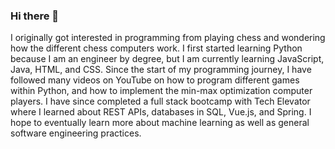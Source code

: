 ### Hi there 👋

<!--
**ChessGuy/ChessGuy** is a ✨ _special_ ✨ repository because its `README.md` (this file) appears on your GitHub profile.

Here are some ideas to get you started:

- 🔭 I’m currently working on ...
- 🌱 I’m currently learning ...
- 👯 I’m looking to collaborate on ...
- 🤔 I’m looking for help with ...
- 💬 Ask me about ...
- 📫 How to reach me: ...
- 😄 Pronouns: ...
- ⚡ Fun fact: ...
-->
I originally got interested in programming from playing chess and wondering how the different chess computers work.  I first started learning Python because I am an engineer by degree, but I am currently learning JavaScript, Java, HTML, and CSS.  Since the start of my programming journey, I have followed many videos on YouTube on how to program different games within Python, and how to implement the min-max optimization computer players.  I have since completed a full stack bootcamp with Tech Elevator where I learned about REST APIs, databases in SQL, Vue.js, and Spring.  I hope to eventually learn more about machine learning as well as general software engineering practices.  
